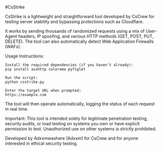 #CsStrike

CsStrike is a lightweight and straightforward tool developed by CsCrew for testing server stability and bypassing protections such as Cloudflare.

It works by sending thousands of randomized requests using a mix of User-Agent headers, IP spoofing, and various HTTP methods (GET, POST, PUT, DELETE). The tool can also automatically detect Web Application Firewalls (WAFs).

Usage Instructions:

    Install the required dependencies (if you haven't already):
    pip install aiohttp colorama pyfiglet

    Run the script:
    python csstrike.py

    Enter the target URL when prompted:
    https://example.com

The tool will then operate automatically, logging the status of each request in real time.

Important: This tool is intended solely for legitimate penetration testing, security audits, or load testing on systems you own or have explicit permission to test. Unauthorized use on other systems is strictly prohibited.

Developed by Adxxmwashere (Adxxm) for CsCrew and for anyone interested in ethical security testing.
